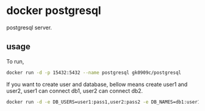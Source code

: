 # docker postgresql #
postgresql server.  

## usage ##
To run,
```bash
docker run -d -p 15432:5432 --name postgresql gk0909c/postgresql
```

If you want to create user and database,
bellow means create user1 and user2, user1 can connect db1, user2 can connect db2.
```bash
docker run -d -e DB_USERS=user1:pass1,user2:pass2 -e DB_NAMES=db1:user1,db2:user2 -p 15432:5432 --name postgresql gk0909c/postgresql
```

